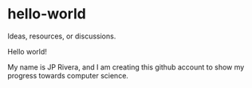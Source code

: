 # hello-world
Ideas, resources, or discussions.

Hello world!

My name is JP Rivera, and I am creating this github account to show my progress towards computer science.
